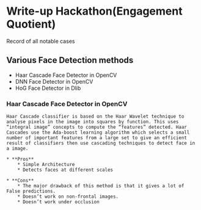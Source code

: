 # Write-up Hackathon(Engagement Quotient)

Record of all notable cases

## Various Face Detection methods

* Haar Cascade Face Detector in OpenCV
* DNN Face Detector in OpenCV
* HoG Face Detector in Dlib

### Haar Cascade Face Detector in OpenCV
	Haar Cascade classifier is based on the Haar Wavelet technique to analyse pixels in the image into squares by function. This uses “integral image” concepts to compute the “features” detected. Haar Cascades use the Ada-boost learning algorithm which selects a small number of important features from a large set to give an efficient result of classifiers then use cascading techniques to detect face in a image.

	* **Pros**
		* Simple Architecture
		* Detects faces at different scales

	* **Cons**
		* The major drawback of this method is that it gives a lot of False predictions.
		* Doesn’t work on non-frontal images.
		* Doesn’t work under occlusion
